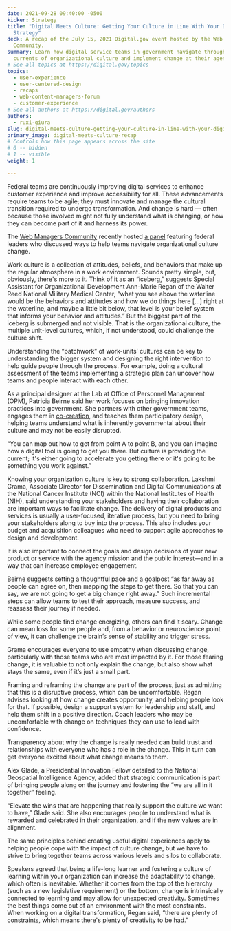 ```yaml
---
date: 2021-09-28 09:40:00 -0500
kicker: Strategy
title: "Digital Meets Culture: Getting Your Culture in Line With Your Digital
  Strategy"
deck: A recap of the July 15, 2021 Digital.gov event hosted by the Web Managers
  Community.
summary: Learn how digital service teams in government navigate through the
  currents of organizational culture and implement change at their agencies.
# See all topics at https://digital.gov/topics
topics:
  - user-experience
  - user-centered-design
  - recaps
  - web-content-managers-forum
  - customer-experience
# See all authors at https://digital.gov/authors
authors:
  - ruxi-giura
slug: digital-meets-culture-getting-your-culture-in-line-with-your-digital-strategy
primary_image: digital-meets-culture-recap
# Controls how this page appears across the site
# 0 -- hidden
# 1 -- visible
weight: 1

---
```


Federal teams are continuously improving digital services to enhance customer experience and improve accessibility for all. These advancements require teams to be agile; they must innovate and manage the cultural transition required to undergo transformation. And change is hard — often because those involved might not fully understand what is changing, or how they can become part of it and harness its power.

The [Web Managers Community](https://digital.gov/communities/web-content-managers/) recently hosted [a panel](https://digital.gov/event/2021/07/15/digital-meets-culture-getting-your-culture-in-line-with-your-digital-strategy/) featuring federal leaders who discussed ways to help teams navigate organizational culture change.

Work culture is a collection of attitudes, beliefs, and behaviors that make up the regular atmosphere in a work environment. Sounds pretty simple, but, obviously, there's more to it. Think of it as an “iceberg,” suggests Special Assistant for Organizational Development Ann-Marie Regan of the Walter Reed National Military Medical Center, “what you see above the waterline would be the behaviors and attitudes and how we do things here \[...] right at the waterline, and maybe a little bit below, that level is your belief system that informs your behavior and attitudes.” But the biggest part of the iceberg is submerged and not visible. That is the organizational culture, the multiple unit-level cultures, which, if not understood, could challenge the culture shift.

Understanding the “patchwork” of work-units’ cultures can be key to understanding the bigger system and designing the right intervention to help guide people through the process. For example, doing a cultural assessment of the teams implementing a strategic plan can uncover how teams and people interact with each other.

As a principal designer at the Lab at Office of Personnel Management (OPM), Patricia Beirne said her work focuses on bringing innovation practices into government. She partners with other government teams, engages them in [co-creation](https://www.usaid.gov/work-usaid/how-to-work-with-usaid/co-creation-usaid), and teaches them participatory design, helping teams understand what is inherently governmental about their culture and may not be easily disrupted.

“You can map out how to get from point A to point B, and you can imagine how a digital tool is going to get you there. But culture is providing the current; it's either going to accelerate you getting there or it's going to be something you work against.”

Knowing your organization culture is key to strong collaboration. Lakshmi Grama, Associate Director for Dissemination and Digital Communications at the National Cancer Institute (NCI) within the National Institutes of Health (NIH), said understanding your stakeholders and having their collaboration are important ways to facilitate change. The delivery of digital products and services is usually a user-focused, iterative process, but you need to bring your stakeholders along to buy into the process. This also includes your budget and acquisition colleagues who need to support agile approaches to design and development.

It is also important to connect the goals and design decisions of your new product or service with the agency mission and the public interest—and in a way that can increase employee engagement.

Beirne suggests setting a thoughtful pace and a goalpost “as far away as people can agree on, then mapping the steps to get there. So that you can say, we are not going to get a big change right away.” Such incremental steps can allow teams to test their approach, measure success, and reassess their journey if needed.

While some people find change energizing, others can find it scary. Change can mean loss for some people and, from a behavior or neuroscience point of view, it can challenge the brain’s sense of stability and trigger stress.

Grama encourages everyone to use empathy when discussing change, particularly with those teams who are most impacted by it. For those fearing change, it is valuable to not only explain the change, but also show what stays the same, even if it’s just a small part.

Framing and reframing the change are part of the process, just as admitting that this is a disruptive process, which can be uncomfortable. Regan advises looking at how change creates opportunity, and helping people look for that. If possible, design a support system for leadership and staff, and help them shift in a positive direction. Coach leaders who may be uncomfortable with change on techniques they can use to lead with confidence.

Transparency about why the change is really needed can build trust and relationships with everyone who has a role in the change. This in turn can get everyone excited about what change means to them.

Alex Glade, a Presidential Innovation Fellow detailed to the National Geospatial Intelligence Agency, added that strategic communication is part of bringing people along on the journey and fostering the “we are all in it together” feeling.

“Elevate the wins that are happening that really support the culture we want to have,” Glade said. She also encourages people to understand what is rewarded and celebrated in their organization, and if the new values are in alignment.

The same principles behind creating useful digital experiences apply to helping people cope with the impact of culture change, but we have to strive to bring together teams across various levels and silos to collaborate.

Speakers agreed that being a life-long learner and fostering a culture of learning within your organization can increase the adaptability to change, which often is inevitable. Whether it comes from the top of the hierarchy (such as a new legislative requirement) or the bottom, change is intrinsically connected to learning and may allow for unexpected creativity. Sometimes the best things come out of an environment with the most constraints. When working on a digital transformation, Regan said, “there are plenty of constraints, which means there's plenty of creativity to be had.”

